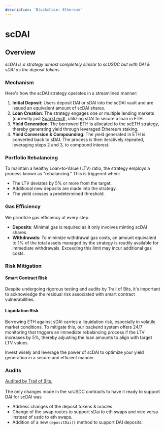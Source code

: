 ```yaml
---
description: 'Blockchain: Ethereum'
---
```


# scDAI

## **Overview**

_scDAI is a strategy almost completely similar to scUSDC but with DAI & sDAI as the deposit tokens._&#x20;

### **Mechanism**

Here's how the scDAI strategy operates in a streamlined manner:

1. **Initial Deposit**: Users deposit DAI or sDAI into the scDAI vault and are issued an equivalent amount of scDAI shares.
2. **Loan Creation**: The strategy engages one or multiple lending markets (currently just [SparkLend](https://docs.spark.fi/defi-infrastructure/sparklend)), utilizing sDAI to secure a loan in ETH.
3. **Yield Generation**: The borrowed ETH is allocated to the scETH strategy, thereby generating yield through leveraged Ethereum staking.
4. **Yield Conversion & Compounding**: The yield generated in ETH is converted back to sDAI. The process is then iteratively repeated, leveraging steps 2 and 3, to compound interest.

### **Portfolio Rebalancing**

To maintain a healthy Loan-to-Value (LTV) ratio, the strategy employs a process known as "rebalancing." This is triggered when:

* The LTV deviates by 5% or more from the target.
* Additional new deposits are made into the strategy.
* The yield crosses a predetermined threshold.

### **Gas Efficiency**

We prioritize gas efficiency at every step:

* **Deposits**: Minimal gas is required as it only involves minting scDAI shares.
* **Withdrawals**: To minimize withdrawal gas costs, an amount equivalent to 1% of the total assets managed by the strategy is readily available for immediate withdrawals. Exceeding this limit may incur additional gas costs.

### **Risk Mitigation**

#### **Smart Contract Risk**

Despite undergoing rigorous testing and audits by Trail of Bits, it's important to acknowledge the residual risk associated with smart contract vulnerabilities.

#### **Liquidation Risk**

Borrowing ETH against sDAI carries a liquidation risk, especially in volatile market conditions. To mitigate this, our backend system offers 24/7 monitoring that triggers an immediate rebalancing process if the LTV increases by 5%, thereby adjusting the loan amounts to align with target LTV values.

Invest wisely and leverage the power of scDAI to optimize your yield generation in a secure and efficient manner.

### Audits

[Audited by Trail of Bits.](https://github.com/trailofbits/publications/blob/master/reviews/2023-07-sandclock-securityreview.pdf) \
\
The only changes made in the scUSDC contracts to have it ready to support DAI for scDAI was&#x20;

* Address changes of the deposit tokens & oracles
* Change of the swap routes to support sDai to eth swaps and vice versa instead of usdc to eth swaps.
* Addition of a new `depositDai()` method to support DAI deposits.
